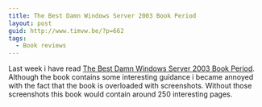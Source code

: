 ```yaml
---
title: The Best Damn Windows Server 2003 Book Period
layout: post
guid: http://www.timvw.be/?p=662
tags:
  - Book reviews
---
```

Last week i have read [The Best Damn Windows Server 2003 Book Period](http://www.amazon.com/Windows-Server-Period-Computer-Security/dp/1931836124). Although the book contains some interesting guidance i became annoyed with the fact that the book is overloaded with screenshots. Without those screenshots this book would contain around 250 interesting pages.